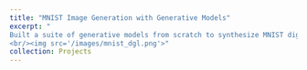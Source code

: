 ```yaml
---
title: "MNIST Image Generation with Generative Models"
excerpt: "
Built a suite of generative models from scratch to synthesize MNIST digits, including Autoregressive models, Variational Autoencoders (VAEs), Normalizing Flows, GANs, and Diffusion Models. Explored and compared the expressiveness and sample quality across these diverse generative paradigms.
<br/><img src='/images/mnist_dgl.png'>"
collection: Projects
---
```


